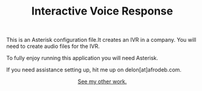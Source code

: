 <p align="center">
    <h1 align="center">Interactive Voice Response</h1>
    <br>
</p>

This is an Asterisk configuration file.It creates an IVR in a company. You will need to create audio files for the IVR.

To fully enjoy running this application you will need Asterisk. 

If you need assistance setting up, hit me up on delon[at]afrodeb.com.

<p align="center">
<a href="https://delon.co.zw">See my other work.</a>
</p>